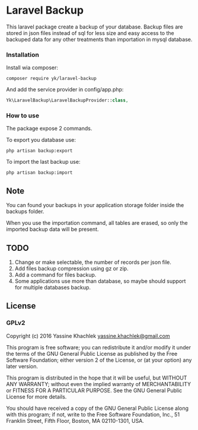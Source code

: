 # Laravel Backup

This laravel package create a backup of your database. Backup files are stored in json files instead of sql for less size and easy access to the backuped data for any other treatments than importation in mysql database.

### Installation

Install wia composer:

```
composer require yk/laravel-backup
```

And add the service provider in config/app.php:

```php
Yk\LaravelBackup\LaravelBackupProvider::class,
```

### How to use

The package expose 2 commands.

To export you database use:

```
php artisan backup:export
```

To import the last backup use:

```
php artisan backup:import
```

## Note

You can found your backups in your application storage folder inside the backups folder.

When you use the importation command, all tables are erased, so only the imported backup data will be present.

## TODO
1. Change or make selectable, the number of records per json file.
2. Add files backup compression using gz or zip.
3. Add a command for files backup.
4. Some applications use more than database, so maybe should support for multiple databases backup.

## License

### GPLv2

Copyright (c) 2016 Yassine Khachlek <yassine.khachlek@gmail.com>

This program is free software; you can redistribute it and/or
modify it under the terms of the GNU General Public License
as published by the Free Software Foundation; either version 2
of the License, or (at your option) any later version.

This program is distributed in the hope that it will be useful,
but WITHOUT ANY WARRANTY; without even the implied warranty of
MERCHANTABILITY or FITNESS FOR A PARTICULAR PURPOSE.  See the
GNU General Public License for more details.

You should have received a copy of the GNU General Public License
along with this program; if not, write to the Free Software
Foundation, Inc., 51 Franklin Street, Fifth Floor, Boston, MA  02110-1301, USA.